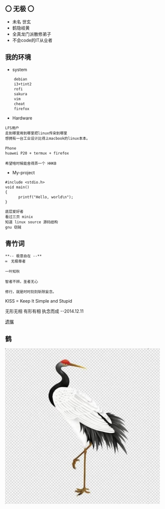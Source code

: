 
## 〇 无极 〇

* 未名 世玄
* 鹤隐岐黄
* 全真龙门派散修弟子
* 不会code的IT从业者

## 我的环境

* system 
```
    debian
    i3+tint2
    rofi
    sakura
    vim
    cheat
    firefox
```

*  Hardware 
```
LFS用户
走到哪里用到哪里把linux传染到哪里
想拥有一台工业设计比得上macbook的linux本本。

Phone
huawei P20 + termux + firefox

希望啥时候能舍得弄一个 HHKB
```

*  My-project 
```
#include <stdio.h>
void main() 
{
      printf("Hello, world\n");
}
```
```
底层爱好者 
看过三页 minix 
知道 linux source 源码结构
gnu 窃贼
```

## 青竹词

```
**-- 极意自在 --**
∞　无极尊者

一叶知秋

智者不辨，圣者无心

修行，就是时时刻刻斩除妄念。
```

KISS = Keep It Simple and Stupid

无形无相 有形有相 执念而成
--2014.12.11

[遗嘱](/dao/遗嘱.md) 

## 鹤
![鹤隐](../res/鹤隐.jpg)